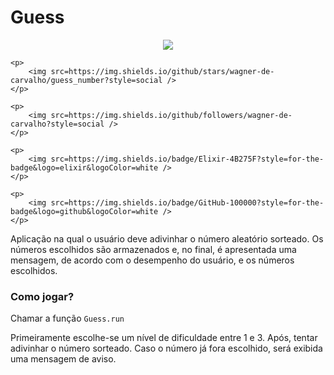 # Guess

<div>
    <p align="center">
        <img src=https://img.shields.io/badge/status-development-orange />
    </p>

    <p>
        <img src=https://img.shields.io/github/stars/wagner-de-carvalho/guess_number?style=social />
    </p>

    <p>
        <img src=https://img.shields.io/github/followers/wagner-de-carvalho?style=social />
    </p>

    <p>
        <img src=https://img.shields.io/badge/Elixir-4B275F?style=for-the-badge&logo=elixir&logoColor=white />
    </p>

    <p>
        <img src=https://img.shields.io/badge/GitHub-100000?style=for-the-badge&logo=github&logoColor=white />
    </p>
</div>

Aplicação na qual o usuário deve adivinhar o número aleatório sorteado. Os números escolhidos são armazenados e, no final, é apresentada uma mensagem, de acordo com o desempenho do usuário, e os números escolhidos.

### Como jogar?
Chamar a função `Guess.run` 

Primeiramente escolhe-se um nível de dificuldade entre 1 e 3. Após, tentar adivinhar o número sorteado. Caso o número já fora escolhido, será exibida uma mensagem de aviso.

